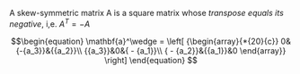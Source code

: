 A skew-symmetric matrix A is a square matrix whose _transpose equals its negative_, i,e. $A^T=−A$ 

$$\begin{equation} \mathbf{a}^\wedge = \left[ {\begin{array}{*{20}{c}} 0&{-{a_3}}&{{a_2}}\\ {{a_3}}&0&{ - {a_1}}\\ { - {a_2}}&{{a_1}}&0 \end{array}} \right] \end{equation}
$$